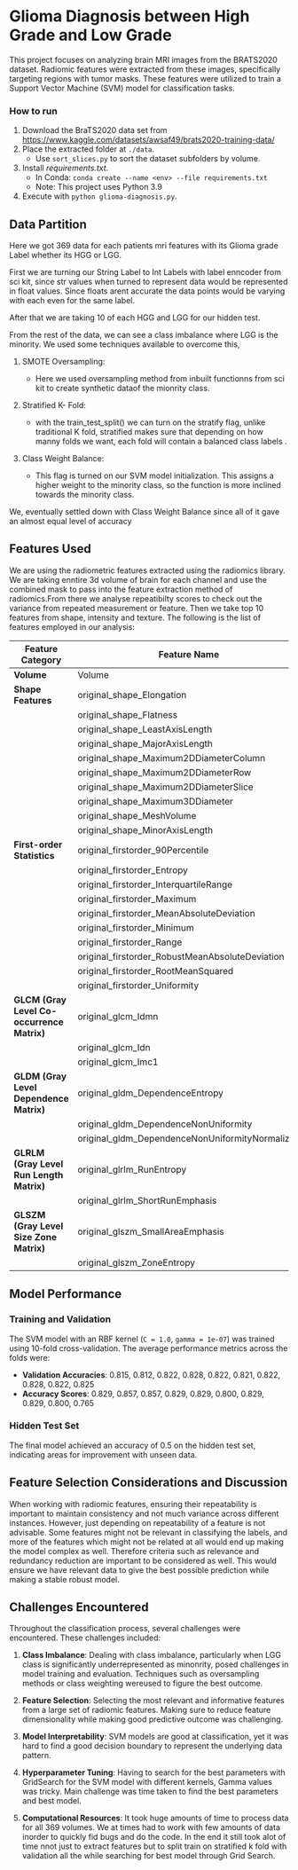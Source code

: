 
# Glioma Diagnosis between High Grade and Low Grade

This project focuses on analyzing brain MRI images from the BRATS2020 dataset. Radiomic features were extracted from these images, specifically targeting regions with tumor masks. These features were utilized to train a Support Vector Machine (SVM) model for classification tasks.


### How to run
1. Download the BraTS2020 data set from https://www.kaggle.com/datasets/awsaf49/brats2020-training-data/
2. Place the extracted folder at `./data`.
    - Use `sort_slices.py` to sort the dataset subfolders by volume.
3. Install *requirements.txt*.
    - In Conda: `conda create --name <env> --file requirements.txt`
    - Note: This project uses Python 3.9
4. Execute with `python glioma-diagnosis.py`.


## Data Partition

Here we got 369 data for each patients mri features with its Glioma grade Label whether its HGG or LGG.

First we are turning our String Label to Int Labels with label enncoder from sci kit, since str values when turned to represent data would be represented in float values. Since floats arent accurate the data points would be varying with each even for the same label.

After that we are taking 10 of each HGG and LGG for our hidden test.

From the rest of the data, we can see a class imbalance where LGG is the minority. We used some techniques available to overcome this,

1. SMOTE Oversampling:
    - Here we used oversampling method from inbuilt functionns from sci kit 
    to create synthetic dataof the mionrity class.
    
2. Stratified K- Fold:
    - with the train_test_split() we can turn on the stratify
    flag, unlike traditional K fold, stratified makes sure that
    depending on how manny folds we want, each fold will contain
    a balanced class labels .

3. Class Weight Balance:
    - This flag is turned on our SVM model initialization. This
    assigns a higher weight to the minority class, so the function 
    is more inclined towards the minority class.

We, eventually settled down with Class Weight Balance since all of it gave an almost equal level of accuracy


## Features Used

We are using the radiometric features extracted using the radiomics library. 
We are taking enntire 3d volume of brain for each channel and use the combined mask to pass into the feature extraction method of radiomics.From there we analyse repeatibilty scores to check out the variance  from repeated measurement or feature.
Then we take top 10 features from shape, intensity and texture. The following is the list of features employed in our analysis:

| Feature Category       | Feature Name                                 |
|------------------------|----------------------------------------------|
| **Volume**             | Volume                                       |
| **Shape Features**     | original_shape_Elongation                    |
|                        | original_shape_Flatness                      |
|                        | original_shape_LeastAxisLength               |
|                        | original_shape_MajorAxisLength               |
|                        | original_shape_Maximum2DDiameterColumn       |
|                        | original_shape_Maximum2DDiameterRow          |
|                        | original_shape_Maximum2DDiameterSlice        |
|                        | original_shape_Maximum3DDiameter             |
|                        | original_shape_MeshVolume                    |
|                        | original_shape_MinorAxisLength               |
| **First-order Statistics** | original_firstorder_90Percentile        |
|                        | original_firstorder_Entropy                  |
|                        | original_firstorder_InterquartileRange       |
|                        | original_firstorder_Maximum                  |
|                        | original_firstorder_MeanAbsoluteDeviation    |
|                        | original_firstorder_Minimum                  |
|                        | original_firstorder_Range                    |
|                        | original_firstorder_RobustMeanAbsoluteDeviation |
|                        | original_firstorder_RootMeanSquared          |
|                        | original_firstorder_Uniformity               |
| **GLCM (Gray Level Co-occurrence Matrix)** | original_glcm_Idmn   |
|                        | original_glcm_Idn                            |
|                        | original_glcm_Imc1                           |
| **GLDM (Gray Level Dependence Matrix)** | original_gldm_DependenceEntropy |
|                        | original_gldm_DependenceNonUniformity        |
|                        | original_gldm_DependenceNonUniformityNormalized |
| **GLRLM (Gray Level Run Length Matrix)** | original_glrlm_RunEntropy |
|                        | original_glrlm_ShortRunEmphasis              |
| **GLSZM (Gray Level Size Zone Matrix)** | original_glszm_SmallAreaEmphasis |
|                        | original_glszm_ZoneEntropy                   |



## Model Performance

### Training and Validation
The SVM model with an RBF kernel (`C = 1.0`, `gamma = 1e-07`) was trained using 10-fold cross-validation. The average performance metrics across the folds were:

- **Validation Accuracies**: 0.815, 0.812, 0.822, 0.828, 0.822, 0.821, 0.822, 0.828, 0.822, 0.825
- **Accuracy Scores**: 0.829, 0.857, 0.857, 0.829, 0.829, 0.800, 0.829, 0.829, 0.800, 0.765

### Hidden Test Set
The final model achieved an accuracy of 0.5 on the hidden test set, indicating areas for improvement with unseen data.



## Feature Selection Considerations and Discussion

When working with radiomic features, ensuring their repeatability is important to maintain consistency and not much variance across different instances. However, just depending on repeatability of a feature is not advisable. Some features might not be relevant in classifying the labels, and more of the features which might not be related at all would end up making the model complex as well. Therefore criteria such as relevance and redundancy reduction are important to be considered as well. This would ensure we have relevant data to give the best possible prediction while making a stable robust model.


## Challenges Encountered

Throughout the classification process, several challenges were encountered. These challenges included:

1. **Class Imbalance**: Dealing with class imbalance, particularly when LGG class is significantly underrepresented as minonrity, posed challenges in model training and evaluation. Techniques such as oversampling methods or class weighting wereused to figure the best outcome.

2. **Feature Selection**: Selecting the most relevant and informative features from a large set of radiomic features. Making sure to reduce feature dimensionality while making good predictive outcome was challenging.

3. **Model Interpretability**: SVM models are good at classification, yet it was hard to find a good decision boundary to represent the underlying data pattern.

4. **Hyperparameter Tuning**: Having to search for the best parameters with GridSearch for the SVM model with different kernels, Gamma values was tricky. Main challenge was time taken to find the best parameters and best model.

5. **Computational Resources**: It took huge amounts of time to process data for all 369 volumes. We at times had to work with few amounts of data inorder to quickly fid bugs and do the code. In the end it still took alot of time nnot just to extract features but to split train on stratified k fold with validation all the while searching for best model through Grid Search.



